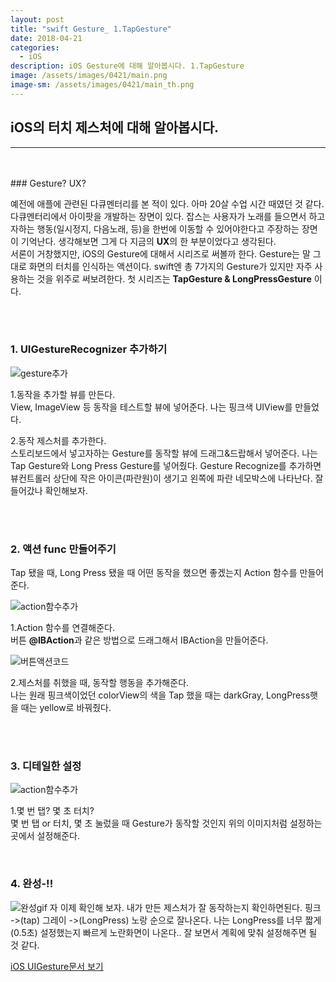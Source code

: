 ```yaml
---
layout: post
title: "swift Gesture_ 1.TapGesture"
date: 2018-04-21
categories:
  - iOS
description: iOS Gesture에 대해 알아봅시다. 1.TapGesture
image: /assets/images/0421/main.png
image-sm: /assets/images/0421/main_th.png
---
```



## iOS의 터치 제스처에 대해 알아봅시다.
---


<br/>
<br/>
### Gesture? UX?
  

예전에 애플에 관련된 다큐멘터리를 본 적이 있다. 아마 20살 수업 시간 때였던 것 같다. 다큐멘터리에서 아이팟을 개발하는 장면이 있다. 잡스는 사용자가 노래를 들으면서 하고자하는 행동(일시정지, 다음노래, 등)을 한번에 이동할 수 있어야한다고 주장하는 장면이 기억난다. 생각해보면 그게 다 지금의 **UX**의 한 부분이었다고 생각된다.  
서론이 거창했지만, iOS의 Gesture에 대해서 시리즈로 써볼까 한다. Gesture는 말 그대로 화면의 터치를 인식하는 액션이다. swift엔 총 7가지의 Gesture가 있지만 자주 사용하는 것을 위주로 써보려한다. 첫 시리즈는 **TapGesture & LongPressGesture** 이다.

<br />
<br />


### 1. UIGestureRecognizer 추가하기      


![gesture추가](/assets/images/0421/screen1.png)

1.동작을 추가할 뷰를 만든다.  
View, ImageView 등 동작을 테스트할 뷰에 넣어준다. 나는 핑크색 UIView를 만들었다.  

2.동작 제스처를 추가한다.  
스토리보드에서 넣고자하는 Gesture를 동작할 뷰에 드래그&드랍해서 넣어준다. 나는 Tap Gesture와 Long Press Gesture를 넣어줬다. Gesture Recognize를 추가하면 뷰컨트롤러 상단에 작은 아이콘(파란원)이 생기고 왼쪽에 파란 네모박스에 나타난다. 잘 들어갔나 확인해보자.




<br />
<br />
  
  
### 2. 액션 func 만들어주기  

Tap 됐을 때, Long Press 됐을 때 어떤 동작을 했으면 좋겠는지 Action 함수를 만들어 준다.
  
  
  
  
![action함수추가](/assets/images/0421/screen2.png)


1.Action 함수를 연결해준다.  
버튼 **@IBAction**과 같은 방법으로 드래그해서 IBAction을 만들어준다.
  
  
  
     
![버튼액션코드](/assets/images/0421/screen3.png)

2.제스처를 취했을 때, 동작할 행동을 추가해준다.   
나는 원래 핑크색이었던 colorView의 색을 Tap 했을 때는 darkGray, LongPress햇을 때는 yellow로 바꿔줬다.




<br />
<br />

### 3. 디테일한 설정  
 
  
  
![action함수추가](/assets/images/0421/screen4.png)


1.몇 번 탭? 몇 초 터치?  
몇 번 탭 or 터치, 몇 초 눌렀을 때 Gesture가 동작할 것인지 위의 이미지처럼 설정하는 곳에서 설정해준다.
  
  
<br />


### 4. 완성-!!
  
![완성gif](/assets/images/0421/gesture.gif)
자 이제 확인해 보자. 내가 만든 제스처가 잘 동작하는지 확인하면된다. 핑크 ->(tap) 그레이 ->(LongPress) 노랑 순으로 잘나온다. 나는 LongPress를 너무 짧게(0.5초) 설정했는지 빠르게 노란화면이 나온다.. 잘 보면서 계획에 맞춰 설정해주면 될 것 같다.  



[iOS UIGesture문서 보기](https://developer.apple.com/documentation/uikit/uigesturerecognizer)



<br />


